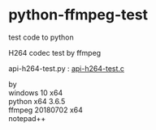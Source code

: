 # python-ffmpeg-test
test code to python  

H264 codec test by ffmpeg

api-h264-test.py : [api-h264-test.c](https://github.com/FFmpeg/FFmpeg/blob/master/tests/api/api-h264-test.c)  

by  
windows 10 x64  
python x64 3.6.5  
ffmpeg 20180702 x64  
notepad++  

